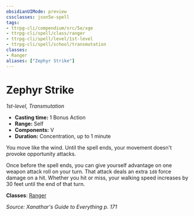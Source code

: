 ```yaml
---
obsidianUIMode: preview
cssclasses: json5e-spell
tags:
- ttrpg-cli/compendium/src/5e/xge
- ttrpg-cli/spell/class/ranger
- ttrpg-cli/spell/level/1st-level
- ttrpg-cli/spell/school/transmutation
classes:
- Ranger
aliases: ["Zephyr Strike"]
---
```

# Zephyr Strike
*1st-level, Transmutation*  


- **Casting time:** 1 Bonus Action
- **Range:** Self
- **Components:** V
- **Duration:** Concentration, up to 1 minute

You move like the wind. Until the spell ends, your movement doesn't provoke opportunity attacks.

Once before the spell ends, you can give yourself advantage on one weapon attack roll on your turn. That attack deals an extra `1d8` force damage on a hit. Whether you hit or miss, your walking speed increases by 30 feet until the end of that turn.

**Classes**: [Ranger](2-Mechanics/CLI/lists/list-spells-classes-ranger.md)

*Source: Xanathar's Guide to Everything p. 171*